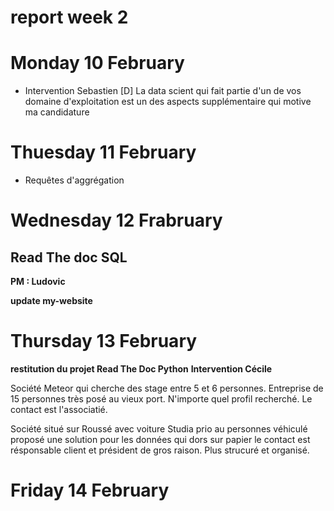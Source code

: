# report week 2 

# Monday 10 February 

- Intervention Sebastien [D]
La data scient qui fait partie d'un de vos domaine d'exploitation est un des aspects supplémentaire qui motive ma candidature 

# Thuesday 11 February 

- Requêtes d'aggrégation 

# Wednesday 12 Frabruary

## Read The doc SQL

**PM : Ludovic** 

**update my-website**

# Thursday 13 February 

**restitution du projet Read The Doc Python**
**Intervention Cécile**

Société Meteor qui cherche des stage entre 5 et 6 personnes. Entreprise de 15 personnes très posé au vieux port. N'importe quel profil recherché. Le contact est l'associatié. 

Société situé sur Roussé avec voiture Studia prio au personnes véhiculé proposé une solution pour les données qui dors sur papier le contact est résponsable client et président de gros raison. Plus strucuré et organisé. 

# Friday 14 February



